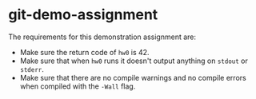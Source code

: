 # git-demo-assignment

The requirements for this demonstration assignment are:
* Make sure the return code of `hw0` is 42.
* Make sure that when `hw0` runs it doesn't output anything on `stdout`
  or `stderr`.
* Make sure that there are no compile warnings and no compile errors
  when compiled with the `-Wall` flag.
